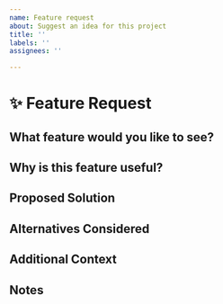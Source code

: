 ```yaml
---
name: Feature request
about: Suggest an idea for this project
title: ''
labels: ''
assignees: ''

---
```


# :sparkles: Feature Request
## What feature would you like to see?
<!-- Clearly describe the feature you want to add or improve. -->
## Why is this feature useful?
<!-- Explain the problem it solves or the value it adds. -->
## Proposed Solution
<!-- If you have something in mind, describe how you'd implement it. -->
## Alternatives Considered
<!-- Have you considered other approaches? -->
## Additional Context
<!-- Include mockups, screenshots, links, or related issues. -->
## Notes
<!-- Optional: anything reviewers should know. -->
